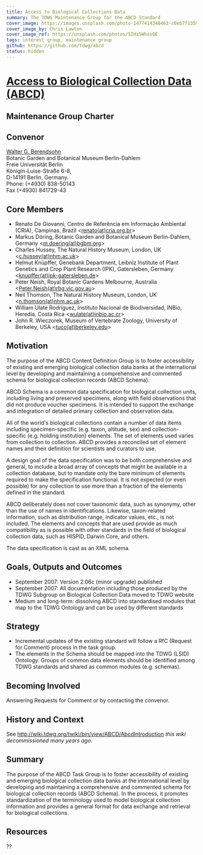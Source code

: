 ```yaml
---
title: Access to Biological Collections Data
summary: The TDWG Maintenance Group for the ABCD Standard
cover_image: https://images.unsplash.com/photo-1477414348463-c0eb7f1359b6
cover_image_by: Chris Lawton
cover_image_ref: https://unsplash.com/photos/5IHz5WhosQE
tags: interest group, maintenance group
github: https://github.com/tdwg/abcd
status: hidden
---
```


# [Access to Biological Collection Data (ABCD)](https://abcd.tdwg.org/)
## Maintenance Group Charter

## Convenor

[Walter G. Berendsohn](mailto:w.berendsohn(at)bgbm.org)  
Botanic Garden and Botanical Museum Berlin-Dahlem  
Freie Universität Berlin  
Königin-Luise-Straße 6-8,  
D-14191 Berlin, Germany.  
Phone: (+4930) 838-50143  
Fax (+4930) 841729-43  
  

## Core Members

  - Renato De Giovanni, Centro de Referência em Informação Ambiental
    (CRIA), Campinas, Brazil
    \<[renato(at)cria.org.br](javascript:linkTo_UnCryptMailto\('ocknvq,tgpcvqBetkc0qti0dt'\);)\>
  - Markus Döring, Botanic Garden and Botanical Museum Berlin-Dahlem,
    Germany
    \<[m.doering(at)bgbm.org](javascript:linkTo_UnCryptMailto\('ocknvq,o0fqgtkpiBdido0qti'\);)\>
  - Charles Hussey, The Natural History Museum, London, UK
    \<[c.hussey(at)nhm.ac.uk](javascript:linkTo_UnCryptMailto\('ocknvq,e0jwuugaBpjo0ce0wm'\);)\>
  - Helmut Knüpffer, Genebank Department, Leibniz Institute of Plant
    Genetics and Crop Plant Research (IPK), Gatersleben, Germany
    \<[knupffer(at)ipk-gatersleben.de](javascript:linkTo_UnCryptMailto\('ocknvq,mpwrhhgtBkrm/icvgtungdgp0fg'\);)\>
  - Peter Neish, Royal Botanic Gardens Melbourne, Australia
    \<[Peter.Neish(at)rbg.vic.gov.au](javascript:linkTo_UnCryptMailto\('ocknvq,Rgvgt0PgkujBtdi0xke0iqx0cw'\);)\>
  - Neil Thomson, The Natural History Museum, London, UK
    \<[n.thomson(at)nhm.ac.uk](javascript:linkTo_UnCryptMailto\('ocknvq,p0vjqouqpBpjo0ce0wm'\);)\>
  - William Ulate Rodríguez, Instituto Nacional de Biodiversidad, INBio,
    Heredia, Costa Rica
    \<[wulate(at)inbio.ac.cr](javascript:linkTo_UnCryptMailto\('ocknvq,ywncvgBkpdkq0ce0et'\);)\>
  - John R. Wieczorek, Museum of Vertebrate Zoology, University of
    Berkeley, USA
    \<[tuco(at)berkeley.edu](javascript:linkTo_UnCryptMailto\('ocknvq,vweqBdgtmgnga0gfw'\);)\>

## Motivation

The purpose of the ABCD Content Definition Group is to foster
accessibility of existing and emerging biological collection data banks
at the international level by developing and maintaining a comprehensive
and commented schema for biological collection records (ABCD Schema).

ABCD Schema is a common data specification for biological collection
units, including living and preserved specimens, along with field
observations that did not produce voucher specimens. It is intended to
support the exchange and integration of detailed primary collection and
observation data.

All of the world's biological collections contain a number of data items
including specimen-specific (e.g. taxon, altitude, sex) and
collection-specific (e.g. holding institution) elements. The set of
elements used varies from collection to collection. ABCD provides a
reconciled set of element names and their definition for scientists and
curators to use.

A design goal of the data specification was to be both comprehensive and
general, to include a broad array of concepts that might be available in
a collection database, but to mandate only the bare minimum of elements
required to make the specification functional. It is not expected (or
even possible) for any collection to use more than a fraction of the
elements defined in the standard.

ABCD deliberately does not cover taxonomic data, such as synonymy, other
than the use of names in identifications. Likewise, taxon-related
information, such as distribution range, indicator values, etc., is not
included. The elements and concepts that are used provide as much
compatibility as is possible with other standards in the field of
biological collection data, such as HISPID, Darwin Core, and others.

The data specification is cast as an XML schema.

## Goals, Outputs and Outcomes

  - September 2007: Version 2.06c (minor upgrade) published
  - September 2007: All documentation including those produced by the
    TDWG Subgroup on Biological Collection Data moved to TDWG website
  - Medium and long-term: dissolving ABCD into standardised modules that
    map to the TDWG Ontology and can be used by different standards

## Strategy

  - Incremental updates of the existing standard will follow a RfC
    (Request for Comment) process in the task group.
  - The elements in the Schema should be mapped into the TDWG (LSID)
    Ontology. Groups of common data elements should be identified among
    TDWG standards and shared as common modules (e.g. schemas).

## Becoming Involved

Answering Requests for Comment or by contacting the convenor.

## History and Context

See <http://wiki.tdwg.org/twiki/bin/view/ABCD/AbcdIntroduction> _this wiki decommissioned many years ago_.

## Summary

The purpose of the ABCD Task Group is to foster accessibility of
existing and emerging biological collection data banks at the
international level by developing and maintaining a comprehensive and
commented schema for biological collection records (ABCD Schema). In the
process, it promotes standardization of the terminology used to model
biological collection information and provides a general format for data
exchange and retrieval for biological collections.

## Resources

??
